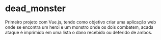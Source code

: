# dead_monster
Primeiro projeto com Vue.js, tendo como objetivo criar uma aplicação web onde se encontra um heroi e um monstro onde os dois combatem, acada ataque é imprimido em uma lista o dano recebido ou deferido de ambos.
